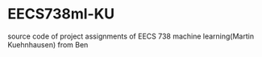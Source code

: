 # EECS738ml-KU
source code of project assignments of EECS 738 machine learning(Martin Kuehnhausen) from Ben
